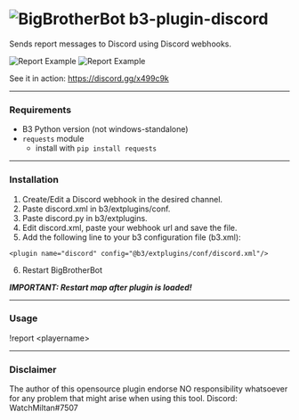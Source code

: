 # ![BigBrotherBot](http://i.imgur.com/7sljo4G.png) b3-plugin-discord
Sends report messages to Discord using Discord webhooks. 

![Report Example](https://i.gyazo.com/453dcbf99baf2f92067919996666b9ad.png)
![Report Example](https://i.gyazo.com/20fc9da7f1e6f07ce3f217b69f5489c6.png)

See it in action: https://discord.gg/x499c9k

---------
### Requirements

- B3 Python version (not windows-standalone)
- `requests` module
  - install with `pip install requests`
---------
### Installation

1. Create/Edit a Discord webhook in the desired channel.
2. Paste discord.xml in b3/extplugins/conf.
3. Paste discord.py in b3/extplugins.
4. Edit discord.xml, paste your webhook url and save the file.
5. Add the following line to your b3 configuration file (b3.xml):

`
<plugin name="discord" config="@b3/extplugins/conf/discord.xml"/>
`

6. Restart BigBrotherBot

***IMPORTANT: Restart map after plugin is loaded!***

---------  
### Usage

!report &lt;playername&gt;

---------
### Disclaimer

The author of this opensource plugin endorse NO responsibility whatsoever for any problem that might arise when using this tool.
Discord: WatchMiltan#7507


